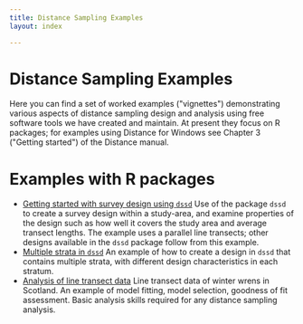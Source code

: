 ```yaml
---
title: Distance Sampling Examples
layout: index

---
```


# Distance Sampling Examples

Here you can find a set of worked examples ("vignettes") demonstrating various aspects of distance sampling design and analysis using free software tools we have created and maintain. At present they focus on R packages; for examples using Distance for Windows see Chapter 3 ("Getting started") of the Distance manual.

# Examples with R packages

- [Getting started with survey design using `dssd`](dssd-getting-started/GettingStarted.html) Use of the package `dssd` to create a survey design within a study-area, and examine properties of the design such as how well it covers the study area and  average transect lengths.  The example uses a parallel line transects; other designs available in the `dssd` package follow from this example.
- [Multiple strata in `dssd`](dssd-multi-strata/MultiStrataVignette.html) An example of how to create a design in `dssd` that contains multiple strata, with different design characteristics in each stratum.
- [Analysis of line transect data](Distance-lines/line-transects.html) Line transect data of winter wrens in Scotland.  An example of model fitting, model selection, goodness of fit assessment.  Basic analysis skills required for any distance sampling analysis.
